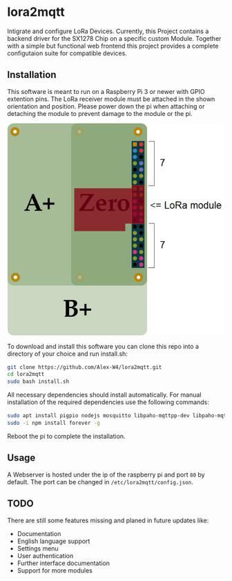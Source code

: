 # lora2mqtt
Intigrate and configure LoRa Devices. Currently, this Project contains a backend driver for the SX1278 Chip
on a specific custom Module. Together with a simple but functional web frontend this project provides a complete
configutaion suite for compatible devices.

## Installation
This software is meant to run on a Raspberry Pi 3 or newer with GPIO extention pins. The LoRa receiver module must
be attached in the shown orientation and position. Please power down the pi when attaching or detaching the module 
to prevent damage to the module or the pi.

![LoRa module position image](img/pi_position.png)

To download and install this software you can clone this repo into a directory of your choice and run install.sh:

```bash
git clone https://github.com/Alex-W4/lora2mqtt.git
cd lora2mqtt
sudo bash install.sh
```

All necessary dependencies should install automatically. For manual installation of the required dependencies use the following
commands:

```bash
sudo apt install pigpio nodejs mosquitto libpaho-mqttpp-dev libpaho-mqtt-dev npm -y
sudo -i npm install forever -g
```

Reboot the pi to complete the installation.

## Usage
A Webserver is hosted under the ip of the raspberry pi and port `80` by default. The port can be changed in `/etc/lora2mqtt/config.json`.


## TODO
There are still some features missing and planed in future updates like:
* Documentation
* English language support
* Settings menu
* User authentication
* Further interface documentation
* Support for more modules
